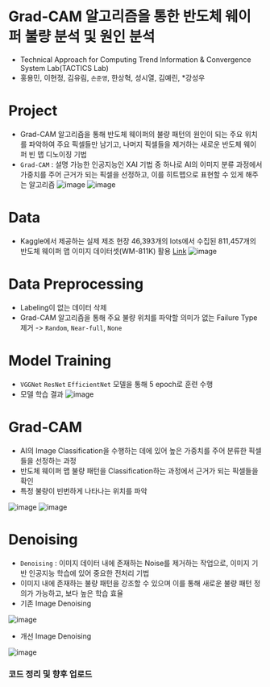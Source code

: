 # Grad-CAM 알고리즘을 통한 반도체 웨이퍼 불량 분석 및 원인 분석
- Technical Approach for Computing Trend Information & Convergence System Lab(TACTICS Lab)
- 홍용민, 이현정, 김유림, `손준영`, 한상혁, 성시열, 김예린, *강성우

# Project
- Grad-CAM 알고리즘을 통해 반도체 웨이퍼의 불량 패턴의 원인이 되는 주요 위치를 파악하여 주요 픽셀들만 남기고, 나머지 픽셀들을 제거하는 새로운 반도체 웨이퍼 빈 맵 디노이징 기법
- `Grad-CAM` : 설명 가능한 인공지능인 XAI 기법 중 하나로 AI의 이미지 분류 과정에서 가중치를 주어 근거가 되는 픽셀을 선정하고, 이를 히트맵으로 표현할 수 있게 해주는 알고리즘
![image](https://user-images.githubusercontent.com/79157951/230638767-b30de38c-e934-4074-b55c-84914d56bf92.png)
![image](https://user-images.githubusercontent.com/79157951/230638821-3af43681-c75b-4e1b-9123-6f8ff4c16710.png)

# Data
- Kaggle에서 제공하는 실제 제조 현장 46,393개의 lots에서 수집된 811,457개의 반도체 웨이퍼 맵 이미지 데이터셋(WM-811K) 활용 [Link](https://www.kaggle.com/datasets/qingyi/wm811k-wafer-map)
![image](https://user-images.githubusercontent.com/79157951/230638960-ec976d20-d258-4c58-ae21-1d6bc60b103e.png)

# Data Preprocessing
- Labeling이 없는 데이터 삭제
- Grad-CAM 알고리즘을 통해 주요 불량 위치를 파악할 의미가 없는 Failure Type 제거 -> `Random`, `Near-full`, `None`

# Model Training
- `VGGNet` `ResNet` `EfficientNet` 모델을 통해 5 epoch로 훈련 수행
- 모델 학습 결과
![image](https://user-images.githubusercontent.com/79157951/230639518-f1899bd8-e2a7-40ed-af70-acf87a3e3566.png)

# Grad-CAM
- AI의 Image Classification을 수행하는 데에 있어 높은 가중치를 주어 분류한 픽셀들을 선정하는 과정
- 반도체 웨이퍼 맵 불량 패턴을 Classification하는 과정에서 근거가 되는 픽셀들을 확인
- 특정 불량이 빈번하게 나타나는 위치를 파악

![image](https://user-images.githubusercontent.com/79157951/230639799-04bd6ea0-5eac-4d43-9526-fe2d242ff670.png)
![image](https://user-images.githubusercontent.com/79157951/230639805-615ee843-d35d-4a3e-833b-bbcd985126de.png)

# Denoising
- `Denoising` : 이미지 데이터 내에 존재하는 Noise를 제거하는 작업으로, 이미지 기반 인공지능 학습에 있어 중요한 전처리 기법
- 이미지 내에 존재하는 불량 패턴을 강조할 수 있으며 이를 통해 새로운 불량 패턴 정의가 가능하고, 보다 높은 학습 효율
- 기존 Image Denoising

![image](https://user-images.githubusercontent.com/79157951/230640009-b60469c7-552f-4812-ad4f-f6f190406495.png)

- 개선 Image Denoising

![image](https://user-images.githubusercontent.com/79157951/230640054-7f6859c1-9a44-4d3d-872e-0eb8130812be.png)

### 코드 정리 및 향후 업로드

